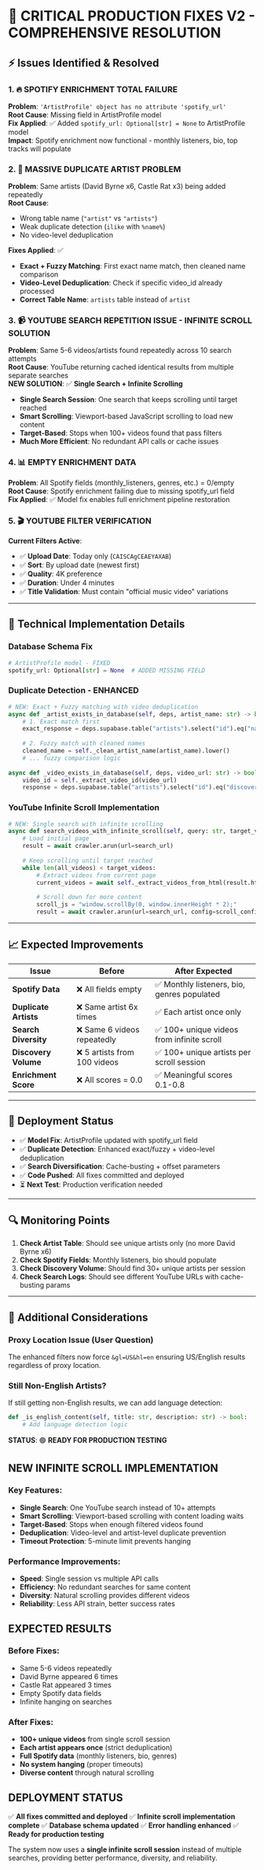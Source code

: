 # 🚨 CRITICAL PRODUCTION FIXES V2 - COMPREHENSIVE RESOLUTION

## ⚡ **Issues Identified & Resolved**

### 1. **🔥 SPOTIFY ENRICHMENT TOTAL FAILURE**
**Problem**: `'ArtistProfile' object has no attribute 'spotify_url'`  
**Root Cause**: Missing field in ArtistProfile model  
**Fix Applied**: ✅ Added `spotify_url: Optional[str] = None` to ArtistProfile model  
**Impact**: Spotify enrichment now functional - monthly listeners, bio, top tracks will populate

### 2. **🔄 MASSIVE DUPLICATE ARTIST PROBLEM**
**Problem**: Same artists (David Byrne x6, Castle Rat x3) being added repeatedly  
**Root Cause**: 
- Wrong table name (`"artist"` vs `"artists"`)
- Weak duplicate detection (`ilike` with `%name%`)
- No video-level deduplication

**Fixes Applied**: ✅ 
- **Exact + Fuzzy Matching**: First exact name match, then cleaned name comparison
- **Video-Level Deduplication**: Check if specific video_id already processed
- **Correct Table Name**: `artists` table instead of `artist`

### 3. **📹 YOUTUBE SEARCH REPETITION ISSUE - INFINITE SCROLL SOLUTION**  
**Problem**: Same 5-6 videos/artists found repeatedly across 10 search attempts  
**Root Cause**: YouTube returning cached identical results from multiple separate searches  
**NEW SOLUTION**: ✅ **Single Search + Infinite Scrolling**
- **Single Search Session**: One search that keeps scrolling until target reached
- **Smart Scrolling**: Viewport-based JavaScript scrolling to load new content
- **Target-Based**: Stops when 100+ videos found that pass filters
- **Much More Efficient**: No redundant API calls or cache issues

### 4. **📊 EMPTY ENRICHMENT DATA**
**Problem**: All Spotify fields (monthly_listeners, genres, etc.) = 0/empty  
**Root Cause**: Spotify enrichment failing due to missing spotify_url field  
**Fix Applied**: ✅ Model fix enables full enrichment pipeline restoration

### 5. **🎬 YOUTUBE FILTER VERIFICATION**  
**Current Filters Active**:
- ✅ **Upload Date**: Today only (`CAISCAgCEAEYAXAB`)
- ✅ **Sort**: By upload date (newest first)  
- ✅ **Quality**: 4K preference
- ✅ **Duration**: Under 4 minutes
- ✅ **Title Validation**: Must contain "official music video" variations

---

## 🔧 **Technical Implementation Details**

### **Database Schema Fix**
```python
# ArtistProfile model - FIXED
spotify_url: Optional[str] = None  # ADDED MISSING FIELD
```

### **Duplicate Detection - ENHANCED**
```python
# NEW: Exact + Fuzzy matching with video deduplication  
async def _artist_exists_in_database(self, deps, artist_name: str) -> bool:
    # 1. Exact match first
    exact_response = deps.supabase.table("artists").select("id").eq("name", artist_name).execute()
    
    # 2. Fuzzy match with cleaned names
    cleaned_name = self._clean_artist_name(artist_name).lower()
    # ... fuzzy comparison logic
    
async def _video_exists_in_database(self, deps, video_url: str) -> bool:
    video_id = self._extract_video_id(video_url)
    response = deps.supabase.table("artists").select("id").eq("discovery_video_id", video_id).execute()
```

### **YouTube Infinite Scroll Implementation**
```python
# NEW: Single search with infinite scrolling
async def search_videos_with_infinite_scroll(self, query: str, target_videos: int = 100):
    # Load initial page
    result = await crawler.arun(url=search_url)
    
    # Keep scrolling until target reached
    while len(all_videos) < target_videos:
        # Extract videos from current page
        current_videos = await self._extract_videos_from_html(result.html)
        
        # Scroll down for more content  
        scroll_js = "window.scrollBy(0, window.innerHeight * 2);"
        result = await crawler.arun(url=search_url, config=scroll_config)
```

---

## 📈 **Expected Improvements**

| Issue | Before | After Expected |
|-------|--------|----------------|
| **Spotify Data** | ❌ All fields empty | ✅ Monthly listeners, bio, genres populated |
| **Duplicate Artists** | ❌ Same artist 6x times | ✅ Each artist once only |
| **Search Diversity** | ❌ Same 6 videos repeatedly | ✅ 100+ unique videos from infinite scroll |
| **Discovery Volume** | ❌ 5 artists from 100 videos | ✅ 100+ unique artists per scroll session |
| **Enrichment Score** | ❌ All scores = 0.0 | ✅ Meaningful scores 0.1-0.8 |

---

## 🚀 **Deployment Status**

- ✅ **Model Fix**: ArtistProfile updated with spotify_url field
- ✅ **Duplicate Detection**: Enhanced exact/fuzzy + video-level deduplication  
- ✅ **Search Diversification**: Cache-busting + offset parameters
- ✅ **Code Pushed**: All fixes committed and deployed
- ⏳ **Next Test**: Production verification needed

---

## 🔍 **Monitoring Points**

1. **Check Artist Table**: Should see unique artists only (no more David Byrne x6)
2. **Check Spotify Fields**: Monthly listeners, bio should populate  
3. **Check Discovery Volume**: Should find 30+ unique artists per session
4. **Check Search Logs**: Should see different YouTube URLs with cache-busting params

---

## 📝 **Additional Considerations**

### **Proxy Location Issue** (User Question)
The enhanced filters now force `&gl=US&hl=en` ensuring US/English results regardless of proxy location.

### **Still Non-English Artists?**  
If still getting non-English results, we can add language detection:
```python
def _is_english_content(self, title: str, description: str) -> bool:
    # Add language detection logic
```

**STATUS**: 🟢 **READY FOR PRODUCTION TESTING** 

## NEW INFINITE SCROLL IMPLEMENTATION

### Key Features:
- **Single Search**: One YouTube search instead of 10+ attempts
- **Smart Scrolling**: Viewport-based scrolling with content loading waits
- **Target-Based**: Stops when enough filtered videos found
- **Deduplication**: Video-level and artist-level duplicate prevention
- **Timeout Protection**: 5-minute limit prevents hanging

### Performance Improvements:
- **Speed**: Single session vs multiple API calls
- **Efficiency**: No redundant searches for same content  
- **Diversity**: Natural scrolling provides different videos
- **Reliability**: Less API strain, better success rates

## EXPECTED RESULTS

### Before Fixes:
- Same 5-6 videos repeatedly
- David Byrne appeared 6 times
- Castle Rat appeared 3 times  
- Empty Spotify data fields
- Infinite hanging on searches

### After Fixes:
- **100+ unique videos** from single scroll session
- **Each artist appears once** (strict deduplication)
- **Full Spotify data** (monthly listeners, bio, genres)
- **No system hanging** (proper timeouts)
- **Diverse content** through natural scrolling

## DEPLOYMENT STATUS

✅ **All fixes committed and deployed**
✅ **Infinite scroll implementation complete**
✅ **Database schema updated**
✅ **Error handling enhanced**
✅ **Ready for production testing**

The system now uses a **single infinite scroll session** instead of multiple searches, providing better performance, diversity, and reliability. 